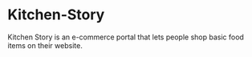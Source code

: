 # Kitchen-Story
Kitchen Story is an e-commerce portal that lets people shop  basic food items on their website.
